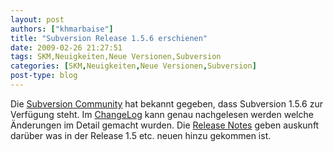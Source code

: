 ```yaml
---
layout: post
authors: ["khmarbaise"]
title: "Subversion Release 1.5.6 erschienen"
date: 2009-02-26 21:27:51
tags: SKM,Neuigkeiten,Neue Versionen,Subversion
categories: [SKM,Neuigkeiten,Neue Versionen,Subversion]
post-type: blog
---
```

Die <a href="http://subversion.tigris.org/servlets/NewsItemView?newsItemID=2251">Subversion Community</a> hat bekannt gegeben, dass Subversion 1.5.6 zur Verfügung steht. Im <a href="http://svn.collab.net/repos/svn/tags/1.5.6/CHANGES">ChangeLog</a> kann genau nachgelesen werden welche Änderungen im Detail gemacht wurden. 
Die <a href="http://subversion.tigris.org/svn_1.5_releasenotes.html">Release Notes</a> geben auskunft darüber was in der Release 1.5 etc. neuen hinzu gekommen ist.
